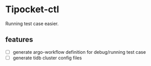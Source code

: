 # Tipocket-ctl

Running test case easier.

## features

- [ ] generate argo-workflow definition for debug/running test case
- [ ] generate tidb cluster config files
